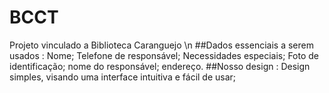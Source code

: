 # BCCT
Projeto vinculado a Biblioteca Caranguejo \n
##Dados essenciais a serem usados : 
Nome; Telefone de responsável; Necessidades especiais; Foto de identificação; nome do responsável; endereço.
##Nosso design :
Design simples, visando uma interface intuitiva e fácil de usar;


